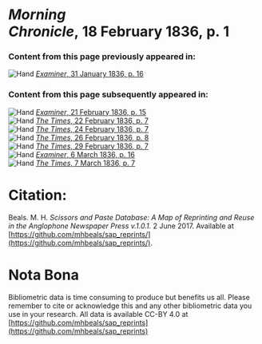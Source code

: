 # *Morning Chronicle*, 18 February 1836, p. 1  
  
### Content from this page previously appeared in:  
![Hand](http://scissorsandpaste.net/wp-content/uploads/2017/06/smallhandpointer.png) [*Examiner*, 31 January 1836, p. 16](https://mhbeals.github.io/sap_html/Examiner/Examiner-31-January-1836-p-16)  
  
### Content from this page subsequently appeared in:  
![Hand](http://scissorsandpaste.net/wp-content/uploads/2017/06/smallhandpointer.png) [*Examiner*, 21 February 1836, p. 15](https://mhbeals.github.io/sap_html/Examiner/Examiner-21-February-1836-p-15)  
![Hand](http://scissorsandpaste.net/wp-content/uploads/2017/06/smallhandpointer.png) [*The Times*, 22 February 1836, p. 7](https://mhbeals.github.io/sap_html/The-Times/The-Times-22-February-1836-p-7)  
![Hand](http://scissorsandpaste.net/wp-content/uploads/2017/06/smallhandpointer.png) [*The Times*, 24 February 1836, p. 7](https://mhbeals.github.io/sap_html/The-Times/The-Times-24-February-1836-p-7)  
![Hand](http://scissorsandpaste.net/wp-content/uploads/2017/06/smallhandpointer.png) [*The Times*, 26 February 1836, p. 8](https://mhbeals.github.io/sap_html/The-Times/The-Times-26-February-1836-p-8)  
![Hand](http://scissorsandpaste.net/wp-content/uploads/2017/06/smallhandpointer.png) [*The Times*, 29 February 1836, p. 7](https://mhbeals.github.io/sap_html/The-Times/The-Times-29-February-1836-p-7)  
![Hand](http://scissorsandpaste.net/wp-content/uploads/2017/06/smallhandpointer.png) [*Examiner*, 6 March 1836, p. 16](https://mhbeals.github.io/sap_html/Examiner/Examiner-6-March-1836-p-16)  
![Hand](http://scissorsandpaste.net/wp-content/uploads/2017/06/smallhandpointer.png) [*The Times*, 7 March 1836, p. 7](https://mhbeals.github.io/sap_html/The-Times/The-Times-7-March-1836-p-7)  


# Citation: 

Beals. M. H. *Scissors and Paste Database: A Map of Reprinting and Reuse in the Anglophone Newspaper Press v.1.0.1.* 2 June 2017. Available at [https://github.com/mhbeals/sap_reprints/](https://github.com/mhbeals/sap_reprints/). 

# Nota Bona

Bibliometric data is time consuming to produce but benefits us all. Please remember to cite or acknowledge this and any other bibliometric data you use in your research. All data is available CC-BY 4.0 at [https://github.com/mhbeals/sap_reprints](https://github.com/mhbeals/sap_reprints)